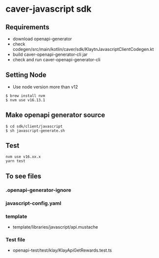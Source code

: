 # caver-javascript sdk

## Requirements
- download openapi-generator
- check codegen/src/main/kotlin/caver/sdk/KlaytnJavascriptClientCodegen.kt
- build caver-openapi-generator-cli jar
- check and run caver-openapi-generator-cli

## Setting Node
- Use node version more than v12
```shell
$ brew install nvm
$ nvm use v16.13.1
```

## Make openapi generator source
```shell
$ cd sdk/client/javascript
$ sh javascript-generate.sh
```
## Test
```shell
nvm use v16.xx.x
yarn test
```
## To see files
### .openapi-generator-ignore
### javascript-config.yaml
### template
- template/libraries/javascript/api.mustache
### Test file
- openapi-test/test/klay/KlayApiGetRewards.test.ts
